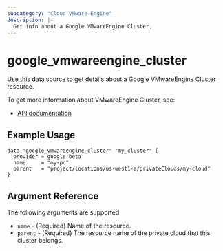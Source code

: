 ```yaml
---
subcategory: "Cloud VMware Engine"
description: |-
  Get info about a Google VMwareEngine Cluster.
---
```


# google\_vmwareengine\_cluster

Use this data source to get details about a Google VMwareEngine Cluster resource.

To get more information about VMwareEngine Cluster, see:
* [API documentation](https://cloud.google.com/vmware-engine/docs/reference/rest/v1/projects.locations.privateClouds.clusters)

## Example Usage

```hcl
data "google_vmwareengine_cluster" "my_cluster" {
  provider = google-beta
  name     = "my-pc"
  parent   = "project/locations/us-west1-a/privateClouds/my-cloud"
}
```

## Argument Reference

The following arguments are supported:

* `name` - (Required) Name of the resource.
* `parent` - (Required) The resource name of the private cloud that this cluster belongs.
